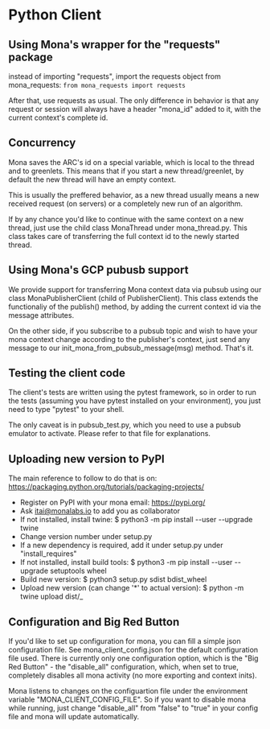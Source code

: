 # Python Client

## Using Mona's wrapper for the "requests" package

instead of importing "requests", import the requests object from mona_requests:
`from mona_requests import requests`

After that, use requests as usual. The only difference in behavior is that any
request or session will always have a header "mona_id" added to it, with the
current context's complete id.

## Concurrency

Mona saves the ARC's id on a special variable, which is local to the thread and
to greenlets. This means that if you start a new thread/greenlet, by default the
new thread will have an empty context.

This is usually the preffered behavior, as a new thread usually means a new
received request (on servers) or a completely new run of an algorithm.

If by any chance you'd like to continue with the same context on a new thread,
just use the child class MonaThread under mona_thread.py. This class takes
care of transferring the full context id to the newly started thread.

## Using Mona's GCP pubusb support

We provide support for transferring Mona context data via pubsub using our
class MonaPublisherClient (child of PublisherClient). This class extends the
functionaliy of the publish() method, by adding the current context id via the
message attributes.

On the other side, if you subscribe to a pubsub topic and wish to have your mona
context change according to the publisher's context, just send any message to
our init_mona_from_pubsub_message(msg) method. That's it.

## Testing the client code

The client's tests are written using the pytest framework, so in order to run
the tests (assuming you have pytest installed on your environment), you just
need to type "pytest" to your shell.

The only caveat is in pubsub_test.py, which you need to use a pubsub emulator to
activate. Please refer to that file for explanations.

## Uploading new version to PyPI

The main reference to follow to do that is on:
https://packaging.python.org/tutorials/packaging-projects/

- Register on PyPI with your mona email: https://pypi.org/
- Ask itai@monalabs.io to add you as collaborator
- If not installed, install twine: \$ python3 -m pip install --user --upgrade twine
- Change version number under setup.py
- If a new dependency is required, add it under setup.py under "install_requires"
- If not installed, install build tools: \$ python3 -m pip install --user --upgrade setuptools wheel
- Build new version: \$ python3 setup.py sdist bdist_wheel
- Upload new version (can change '\*' to actual version): \$ python -m twine upload dist/\_

## Configuration and Big Red Button

If you'd like to set up configuration for mona, you can fill a simple json
configuration file. See mona_client_config.json for the default configuration
file used. There is currently only one configuration option, which is the "Big
Red Button" - the "disable_all" configuration, which, when set to true,
completely disables all mona activity (no more exporting and context inits).

Mona listens to changes on the configuartion file under the environment variable
"MONA_CLIENT_CONFIG_FILE". So if you want to disable mona while running, just
change "disable_all" from "false" to "true" in your config file and mona will
update automatically.
